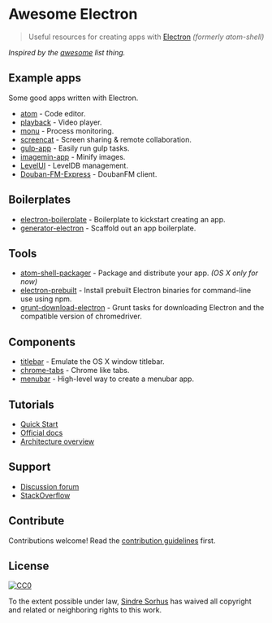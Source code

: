 # Awesome Electron

> Useful resources for creating apps with [Electron](https://github.com/atom/electron) *(formerly atom-shell)*

*Inspired by the [awesome](https://github.com/sindresorhus/awesome) list thing.*


## Example apps

Some good apps written with Electron.

- [atom](https://github.com/atom/atom) - Code editor.
- [playback](https://github.com/mafintosh/playback) - Video player.
- [monu](https://github.com/maxogden/monu) - Process monitoring.
- [screencat](https://github.com/maxogden/screencat) - Screen sharing & remote collaboration.
- [gulp-app](https://github.com/sindresorhus/gulp-app) - Easily run gulp tasks.
- [imagemin-app](https://github.com/imagemin/imagemin-app) - Minify images.
- [LevelUI](https://github.com/hij1nx/levelui) - LevelDB management.
- [Douban-FM-Express](https://github.com/cyrilis/Douban-FM-Express) - DoubanFM client.


## Boilerplates

- [electron-boilerplate](https://github.com/sindresorhus/electron-boilerplate) - Boilerplate to kickstart creating an app.
- [generator-electron](https://github.com/sindresorhus/generator-electron) - Scaffold out an app boilerplate.


## Tools

- [atom-shell-packager](https://github.com/maxogden/atom-shell-packager) - Package and distribute your app. *(OS X only for now)*
- [electron-prebuilt](https://github.com/mafintosh/electron-prebuilt) - Install prebuilt Electron binaries for command-line use using npm.
- [grunt-download-electron](https://github.com/atom/grunt-download-electron) - Grunt tasks for downloading Electron and the compatible version of chromedriver.


## Components

- [titlebar](https://github.com/kapetan/titlebar) - Emulate the OS X window titlebar.
- [chrome-tabs](https://github.com/adamschwartz/chrome-tabs) - Chrome like tabs.
- [menubar](https://github.com/maxogden/menubar) - High-level way to create a menubar app.


## Tutorials

- [Quick Start](https://github.com/atom/electron/blob/master/docs/tutorial/quick-start.md)
- [Official docs](https://github.com/atom/electron/tree/master/docs)
- [Architecture overview](https://github.com/ilyavorobiev/atom-docs/blob/master/atom-shell/Architecture.md)


## Support

- [Discussion forum](https://discuss.atom.io/c/electron)
- [StackOverflow](http://stackoverflow.com/questions/tagged/atom-shell)


## Contribute

Contributions welcome! Read the [contribution guidelines](contributing.md) first.


## License

[![CC0](http://i.creativecommons.org/p/zero/1.0/88x31.png)](http://creativecommons.org/publicdomain/zero/1.0/)

To the extent possible under law, [Sindre Sorhus](http://sindresorhus.com) has waived all copyright and related or neighboring rights to this work.
